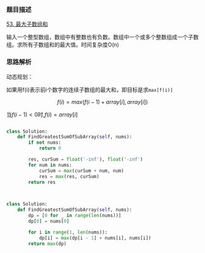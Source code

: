 ### 题目描述

[53. 最大子数组和](https://leetcode.cn/problems/maximum-subarray/)

输入一个整型数组，数组中有整数也有负数。数组中一个或多个整数组成一个子数组。求所有子数组和的最大值。时间复杂度O(n)

### 思路解析

动态规划：

如果用f(i)表示前i个数字的连续子数组的最大和，即目标是求`max[f(i)]`

$$f(i)=max(f(i-1)+array[i] , array[i])$$

当$f(i-1)<0$时,$f(i)=array[i]$

```python

class Solution:
    def FindGreatestSumOfSubArray(self, nums):
        if not nums:
            return 0

        res, curSum = float('-inf'), float('-inf')
        for num in nums:
            curSum = max(curSum + num, num)
            res = max(res, curSum)
        return res
        

```

```python

class Solution:
    def FindGreatestSumOfSubArray(self, nums):
        dp = [0 for _ in range(len(nums))]
        dp[0] = nums[0]

        for i in range(1, len(nums)):
            dp[i] = max(dp[i - 1] + nums[i], nums[i])
        return max(dp)

```
